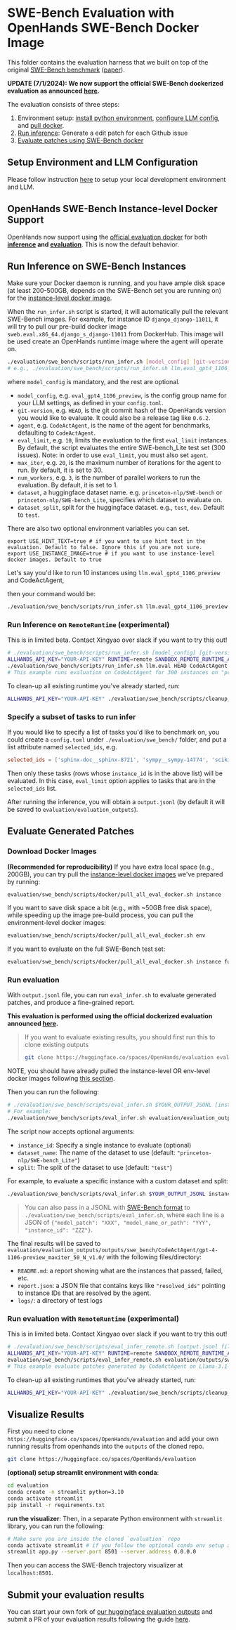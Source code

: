 # SWE-Bench Evaluation with OpenHands SWE-Bench Docker Image

This folder contains the evaluation harness that we built on top of the original [SWE-Bench benchmark](https://www.swebench.com/) ([paper](https://arxiv.org/abs/2310.06770)).

**UPDATE (7/1/2024): We now support the official SWE-Bench dockerized evaluation as announced [here](https://github.com/princeton-nlp/SWE-bench/blob/main/docs/20240627_docker/README.md).**

The evaluation consists of three steps:

1. Environment setup: [install python environment](../README.md#development-environment), [configure LLM config](../README.md#configure-openhands-and-your-llm), and [pull docker](#openhands-swe-bench-instance-level-docker-support).
2. [Run inference](#run-inference-on-swe-bench-instances): Generate a edit patch for each Github issue
3. [Evaluate patches using SWE-Bench docker](#evaluate-generated-patches)

## Setup Environment and LLM Configuration

Please follow instruction [here](../README.md#setup) to setup your local development environment and LLM.

## OpenHands SWE-Bench Instance-level Docker Support

OpenHands now support using the [official evaluation docker](https://github.com/princeton-nlp/SWE-bench/blob/main/docs/20240627_docker/README.md) for both **[inference](#run-inference-on-swe-bench-instances) and [evaluation](#evaluate-generated-patches)**.
This is now the default behavior.


## Run Inference on SWE-Bench Instances

Make sure your Docker daemon is running, and you have ample disk space (at least 200-500GB, depends on the SWE-Bench set you are running on) for the [instance-level docker image](#openhands-swe-bench-instance-level-docker-support).

When the `run_infer.sh` script is started, it will automatically pull the relevant SWE-Bench images. For example, for instance ID `django_django-11011`, it will try to pull our pre-build docker image `sweb.eval.x86_64.django_s_django-11011` from DockerHub. This image will be used create an OpenHands runtime image where the agent will operate on.

```bash
./evaluation/swe_bench/scripts/run_infer.sh [model_config] [git-version] [agent] [eval_limit] [max_iter] [num_workers] [dataset] [dataset_split]
# e.g., ./evaluation/swe_bench/scripts/run_infer.sh llm.eval_gpt4_1106_preview HEAD CodeActAgent 300 30 1 princeton-nlp/SWE-bench_Lite test
```

where `model_config` is mandatory, and the rest are optional.

- `model_config`, e.g. `eval_gpt4_1106_preview`, is the config group name for your
LLM settings, as defined in your `config.toml`.
- `git-version`, e.g. `HEAD`, is the git commit hash of the OpenHands version you would
like to evaluate. It could also be a release tag like `0.6.2`.
- `agent`, e.g. `CodeActAgent`, is the name of the agent for benchmarks, defaulting
to `CodeActAgent`.
- `eval_limit`, e.g. `10`, limits the evaluation to the first `eval_limit` instances. By
default, the script evaluates the entire SWE-bench_Lite test set (300 issues). Note:
in order to use `eval_limit`, you must also set `agent`.
- `max_iter`, e.g. `20`, is the maximum number of iterations for the agent to run. By
default, it is set to 30.
- `num_workers`, e.g. `3`, is the number of parallel workers to run the evaluation. By
default, it is set to 1.
- `dataset`, a huggingface dataset name. e.g. `princeton-nlp/SWE-bench` or `princeton-nlp/SWE-bench_Lite`, specifies which dataset to evaluate on.
- `dataset_split`, split for the huggingface dataset. e.g., `test`, `dev`. Default to `test`.

There are also two optional environment variables you can set.
```
export USE_HINT_TEXT=true # if you want to use hint text in the evaluation. Default to false. Ignore this if you are not sure.
export USE_INSTANCE_IMAGE=true # if you want to use instance-level docker images. Default to true
```

Let's say you'd like to run 10 instances using `llm.eval_gpt4_1106_preview` and CodeActAgent,

then your command would be:

```bash
./evaluation/swe_bench/scripts/run_infer.sh llm.eval_gpt4_1106_preview HEAD CodeActAgent 10
```

### Run Inference on `RemoteRuntime` (experimental)

This is in limited beta. Contact Xingyao over slack if you want to try this out!

```bash
# ./evaluation/swe_bench/scripts/run_infer.sh [model_config] [git-version] [agent] [eval_limit] [max_iter] [num_workers] [dataset] [dataset_split]
ALLHANDS_API_KEY="YOUR-API-KEY" RUNTIME=remote SANDBOX_REMOTE_RUNTIME_API_URL="https://runtime.eval.all-hands.dev" EVAL_DOCKER_IMAGE_PREFIX="us-central1-docker.pkg.dev/evaluation-092424/swe-bench-images" \
./evaluation/swe_bench/scripts/run_infer.sh llm.eval HEAD CodeActAgent 300 30 16 "princeton-nlp/SWE-bench_Lite" test
# This example runs evaluation on CodeActAgent for 300 instances on "princeton-nlp/SWE-bench_Lite"'s test set, with max 30 iteration per instances, with 16 number of workers running in parallel
```

To clean-up all existing runtime you've already started, run:

```bash
ALLHANDS_API_KEY="YOUR-API-KEY" ./evaluation/swe_bench/scripts/cleanup_remote_runtime.sh
```

### Specify a subset of tasks to run infer

If you would like to specify a list of tasks you'd like to benchmark on, you could
create a `config.toml` under `./evaluation/swe_bench/` folder, and put a list
attribute named `selected_ids`, e.g.

```toml
selected_ids = ['sphinx-doc__sphinx-8721', 'sympy__sympy-14774', 'scikit-learn__scikit-learn-10508']
```

Then only these tasks (rows whose `instance_id` is in the above list) will be evaluated.
In this case, `eval_limit` option applies to tasks that are in the `selected_ids` list.

After running the inference, you will obtain a `output.jsonl` (by default it will be saved to `evaluation/evaluation_outputs`).

## Evaluate Generated Patches

### Download Docker Images

**(Recommended for reproducibility)** If you have extra local space (e.g., 200GB), you can try pull the [instance-level docker images](https://github.com/princeton-nlp/SWE-bench/blob/main/docs/20240627_docker/README.md#choosing-the-right-cache_level) we've prepared by running:

```bash
evaluation/swe_bench/scripts/docker/pull_all_eval_docker.sh instance
```

If you want to save disk space a bit (e.g., with ~50GB free disk space), while speeding up the image pre-build process, you can pull the environment-level docker images:

```bash
evaluation/swe_bench/scripts/docker/pull_all_eval_docker.sh env
```

If you want to evaluate on the full SWE-Bench test set:

```bash
evaluation/swe_bench/scripts/docker/pull_all_eval_docker.sh instance full
```

### Run evaluation

With `output.jsonl` file, you can run `eval_infer.sh` to evaluate generated patches, and produce a fine-grained report.

**This evaluation is performed using the official dockerized evaluation announced [here](https://github.com/princeton-nlp/SWE-bench/blob/main/docs/20240627_docker/README.md).**

> If you want to evaluate existing results, you should first run this to clone existing outputs
>```bash
>git clone https://huggingface.co/spaces/OpenHands/evaluation evaluation/evaluation_outputs
>```

NOTE, you should have already pulled the instance-level OR env-level docker images following [this section](#openhands-swe-bench-instance-level-docker-support).

Then you can run the following:

```bash
# ./evaluation/swe_bench/scripts/eval_infer.sh $YOUR_OUTPUT_JSONL [instance_id] [dataset_name] [split]
# For example:
./evaluation/swe_bench/scripts/eval_infer.sh evaluation/evaluation_outputs/outputs/swe_bench/CodeActAgent/gpt-4-1106-preview_maxiter_50_N_v1.0/output.jsonl
```

The script now accepts optional arguments:
- `instance_id`: Specify a single instance to evaluate (optional)
- `dataset_name`: The name of the dataset to use (default: `"princeton-nlp/SWE-bench_Lite"`)
- `split`: The split of the dataset to use (default: `"test"`)

For example, to evaluate a specific instance with a custom dataset and split:

```bash
./evaluation/swe_bench/scripts/eval_infer.sh $YOUR_OUTPUT_JSONL instance_123 princeton-nlp/SWE-bench test
```

> You can also pass in a JSONL with [SWE-Bench format](https://github.com/princeton-nlp/SWE-bench/blob/main/tutorials/evaluation.md#-creating-predictions) to `./evaluation/swe_bench/scripts/eval_infer.sh`, where each line is a JSON of `{"model_patch": "XXX", "model_name_or_path": "YYY", "instance_id": "ZZZ"}`.

The final results will be saved to `evaluation/evaluation_outputs/outputs/swe_bench/CodeActAgent/gpt-4-1106-preview_maxiter_50_N_v1.0/` with the following files/directory:

- `README.md`: a report showing what are the instances that passed, failed, etc.
- `report.json`: a JSON file that contains keys like `"resolved_ids"` pointing to instance IDs that are resolved by the agent.
- `logs/`: a directory of test logs

### Run evaluation with `RemoteRuntime` (experimental)

This is in limited beta. Contact Xingyao over slack if you want to try this out!

```bash
# ./evaluation/swe_bench/scripts/eval_infer_remote.sh [output.jsonl filepath] [num_workers]
ALLHANDS_API_KEY="YOUR-API-KEY" RUNTIME=remote SANDBOX_REMOTE_RUNTIME_API_URL="https://runtime.eval.all-hands.dev" EVAL_DOCKER_IMAGE_PREFIX="us-central1-docker.pkg.dev/evaluation-092424/swe-bench-images" \
evaluation/swe_bench/scripts/eval_infer_remote.sh evaluation/outputs/swe_bench_lite/CodeActAgent/Llama-3.1-70B-Instruct-Turbo_maxiter_30_N_v1.9-no-hint/output.jsonl 16 "princeton-nlp/SWE-bench_Lite" "test"
# This example evaluate patches generated by CodeActAgent on Llama-3.1-70B-Instruct-Turbo on "princeton-nlp/SWE-bench_Lite"'s test set, with 16 number of workers running in parallel
```

To clean-up all existing runtimes that you've already started, run:

```bash
ALLHANDS_API_KEY="YOUR-API-KEY" ./evaluation/swe_bench/scripts/cleanup_remote_runtime.sh
```


## Visualize Results

First you need to clone `https://huggingface.co/spaces/OpenHands/evaluation` and add your own running results from openhands into the `outputs` of the cloned repo.

```bash
git clone https://huggingface.co/spaces/OpenHands/evaluation
```

**(optional) setup streamlit environment with conda**:
```bash
cd evaluation
conda create -n streamlit python=3.10
conda activate streamlit
pip install -r requirements.txt
```

**run the visualizer**:
Then, in a separate Python environment with `streamlit` library, you can run the following:

```bash
# Make sure you are inside the cloned `evaluation` repo
conda activate streamlit # if you follow the optional conda env setup above
streamlit app.py --server.port 8501 --server.address 0.0.0.0
```

Then you can access the SWE-Bench trajectory visualizer at `localhost:8501`.

## Submit your evaluation results

You can start your own fork of [our huggingface evaluation outputs](https://huggingface.co/spaces/OpenHands/evaluation) and submit a PR of your evaluation results following the guide [here](https://huggingface.co/docs/hub/en/repositories-pull-requests-discussions#pull-requests-and-discussions).
